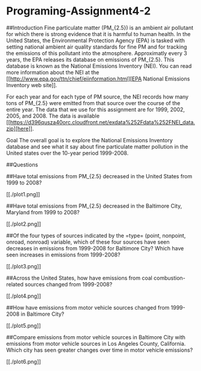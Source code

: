 # Programing-Assignment4-2
##Introduction
Fine particulate matter (PM_{2.5}) is an ambient air pollutant for which there is strong evidence that it is harmful to human health. In the United States, the Environmental Protection Agency (EPA) is tasked with setting national ambient air quality standards for fine PM and for tracking the emissions of this pollutant into the atmosphere. Approximatly every 3 years, the EPA releases its database on emissions of PM_{2.5}. This database is known as the National Emissions Inventory (NEI). You can read more information about the NEI at the [[http://www.epa.gov/ttn/chief/eiinformation.html][EPA National Emissions Inventory web site]].

For each year and for each type of PM source, the NEI records how many tons of PM_{2.5} were emitted from that source over the course of the entire year. The data that we use for this assignment are for 1999, 2002, 2005, and 2008. The data is available [[https://d396qusza40orc.cloudfront.net/exdata%252Fdata%252FNEI_data.zip][here]].

Goal The overall goal is to explore the National Emissions Inventory database and see what it say about fine particulate matter pollution in the United states over the 10-year period 1999-2008.

##Questions

##Have total emissions from PM_{2.5} decreased in the United States from 1999 to 2008?

[[./plot1.png]]

##Have total emissions from PM_{2.5} decreased in the Baltimore City, Maryland from 1999 to 2008?

[[./plot2.png]]

##Of the four types of sources indicated by the =type= (point, nonpoint, onroad, nonroad) variable, which of these four sources have seen decreases in emissions from 1999-2008 for Baltimore City? Which have seen increases in emissions from 1999-2008?

[[./plot3.png]]

##Across the United States, how have emissions from coal combustion-related sources changed from 1999-2008?

[[./plot4.png]]

##How have emissions from motor vehicle sources changed from 1999-2008 in Baltimore City?

[[./plot5.png]]

##Compare emissions from motor vehicle sources in Baltimore City with emissions from motor vehicle sources in Los Angeles County, California. Which city has seen greater changes over time in motor vehicle emissions?

[[./plot6.png]]
